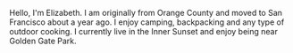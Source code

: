 Hello, I'm Elizabeth. I am originally from Orange County and moved to San Francisco about a year ago. I enjoy camping, backpacking and any type of outdoor cooking. I currently live in the Inner Sunset and enjoy being near Golden Gate Park.